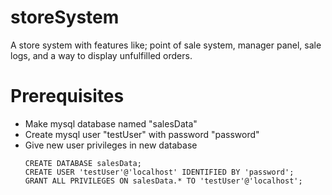 # storeSystem
A store system with features like; point of sale system, manager panel, sale logs, and a way to display unfulfilled orders.


# **Prerequisites**
- Make mysql database named "salesData"
- Create mysql user "testUser" with password "password"
- Give new user privileges in new database
	```
	CREATE DATABASE salesData;
	CREATE USER 'testUser'@'localhost' IDENTIFIED BY 'password';
	GRANT ALL PRIVILEGES ON salesData.* TO 'testUser'@'localhost';
	```
